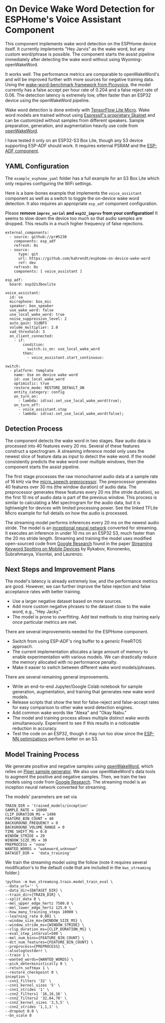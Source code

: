 # On Device Wake Word Detection for ESPHome's Voice Assistant Component

This component implements wake word detection on the ESPHome device itself. It currently implements "Hey Jarvis" as the wake word, but any custom word/phrase is possible. The component starts the assist pipeline immediately after detecting the wake word without using Wyoming-openWakeWord.

It works well. The performance metrics are comparable to openWakeWord's and will be improved further with more sources for negative training data. Using the [wake-word-benchmark framework from Picovoice](https://github.com/Picovoice/wake-word-benchmark), the model currently has a false accept per hour rate of 0.204 and a false reject rate of 0.06. The detection latency is extremely low, often faster than an ESP32 device using the openWakeWord pipeline.

Wake word detection is done entirely with [TensorFlow Lite Micro](https://github.com/espressif/esp-tflite-micro/). Wake word models are trained without using [Espressif's proprietary Skainet](https://github.com/espressif/esp-skainet) and can be customized without samples from different speakers. Sample preparation, generation, and augmentation heavily use code from [openWakeWord](https://github.com/dscripka/openWakeWord).

I have tested it only on an ESP32-S3 Box Lite, though any S3 device supporting ESP-ADF should work. It requires external PSRAM and the [ESP-ADF component](https://github.com/esphome/esphome/pull/5230).

## YAML Configuration

The ``example_esphome_yaml`` folder has a full example for an S3 Box Lite which only requires configuring the WiFi settings.

Here is a bare-bones example that implements the ``voice_assistant`` component as well as a switch to toggle the on-device wake word detection. It also requires an appropriate ``esp_adf`` component configuration.

Please **remove ``improv_serial`` and ``esp32_improv`` from your configuration!** It seems to slow down the device too much so that audio samples are dropped. This results in a much higher frequency of false rejections.

```
external_components:
  - source: github://pr#5230
    components: esp_adf
    refresh: 0s
  - source:
      type: git
      url: https://github.com/kahrendt/esphome-on-device-wake-word
      ref: dev
    refresh: 0s
    components: [ voice_assistant ]  

esp_adf:
  board: esp32s3boxlite

voice_assistant:
  id: va
  microphone: box_mic
  speaker: box_speaker
  use_wake_word: false
  use_local_wake_word: true
  noise_suppression_level: 2
  auto_gain: 31dBFS
  volume_multiplier: 2.0
  vad_threshold: 3
  on_client_connected:
    - if:
        condition:
          switch.is_on: use_local_wake_word
        then:
          - voice_assistant.start_continuous:

switch:
  - platform: template
    name: Use on device wake word
    id: use_local_wake_word
    optimistic: true
    restore_mode: RESTORE_DEFAULT_ON
    entity_category: config
    on_turn_on:
      - lambda: id(va).set_use_local_wake_word(true);
    on_turn_off:
      - voice_assistant.stop
      - lambda: id(va).set_use_local_wake_word(false);
```


## Detection Process

The component detects the wake word in two stages. Raw audio data is processed into 40 features every 20 ms. Several of these features construct a spectrogram. A streaming inference model only uses the newest slice of feature data as input to detect the wake word. If the model consistently predicts the wake word over multiple windows, then the component starts the assist pipeline.

The first stage processes the raw monochannel audio data at a sample rate of 16 kHz via the [micro_speech preprocessor](https://github.com/tensorflow/tflite-micro/tree/main/tensorflow/lite/micro/examples/micro_speech). The preprocessor generates 40 features over 30 ms (the window duration) of audio data. The preprocessor generates these features every 20 ms (the stride duration), so the first 10 ms of audio data is part of the previous window. This process is similar to calculating a Mel spectrogram for the audio data, but it is lightweight for devices with limited processing power. See the linked TFLite Micro example for full details on how the audio is processed.

The streaming model performs inferences every 20 ms on the newest audio stride. The model is an [inceptional neural network](https://towardsdatascience.com/a-simple-guide-to-the-versions-of-the-inception-network-7fc52b863202?gi=6bc760f44aef) converted for streaming. It executes an inference in under 10 ms on an ESP32 S3, much faster than the 20 ms stride length. Streaming and training the model uses modified open-sourced code from [Google Research](https://github.com/google-research/google-research/tree/master/kws_streaming) found in the paper [Streaming Keyword Spotting on Mobile Devices](https://arxiv.org/pdf/2005.06720.pdf) by Rykabov, Kononenko, Subrahmanya, Visontai, and Laurenzo.

## Next Steps and Improvement Plans

The model's latency is already extremely low, and the performance metrics are good. However, we can further improve the false rejection and false acceptance rates with better training.

  - Use a larger negative dataset based on more sources.
  - Add more custom negative phrases to the dataset close to the wake word, e.g., "Hey Jacky."
  - The model is prone to overfitting. Add test methods to stop training early once particular metrics are met.

There are several improvements needed for the ESPHome component.

  - Switch from using ESP-ADF's ring buffer to a generic FreeRTOS approach.
  - The current implementation allocates a large amount of memory to enable experimentation with various models. We can drastically reduce the memory allocated with no performance penalty.
  - Make it easier to switch between different wake word models/phrases.

There are several remaining general improvements.

  - Write an end-to-end Jupyter/Google Colab notebook for sample generation, augmentation, and training that generates new wake word models.
  - Release scripts that show the test for false-reject and false-accept rates for easy comparison to other wake word detection engines.
  - Add common wake words like "Alexa" and "Okay Nabu."
  - The model and training process allows multiple distinct wake words simultaneously. Experiment to see if this results in a noticeable reduction in accuracy.  
  - Test the code on an ESP32, though it may run too slow since the [ESP-NN optimizations](https://github.com/espressif/esp-nn) perform better on an S3.

## Model Training Process

We generate positive and negative samples using [openWakeWord](https://github.com/dscripka/openWakeWord), which relies on [Piper sample generator](https://github.com/rhasspy/piper-sample-generator). We also use openWakeWord's data tools to augment the positive and negative samples. Then, we train the two models using code from [Google Research](https://github.com/google-research/google-research/tree/master/kws_streaming). The streaming model is an inception neural network converted for streaming.

The models' parameters are set via

```
TRAIN_DIR = 'trained_models/inception'
SAMPLE_RATE = 16000
CLIP_DURATION_MS = 1490
FEATURE_BIN_COUNT = 40
BACKGROUND_FREQUENCY = 0
BACKGROUND_VOLUME_RANGE = 0
TIME_SHIFT_MS = 0.0
WINDOW_STRIDE = 20
WINDOW_SIZE_MS = 30
PREPROCESS = 'none'
WANTED_WORDS = "wakeword,unknown"
DATASET_DIR =  'data_training'
```

We train the streaming model using the follow (note it requires several modification's to the default code that are included in the ``kws_streaming`` folder.)

```
!python -m kws_streaming.train.model_train_eval \
--data_url='' \
--data_dir={DATASET_DIR} \
--train_dir={TRAIN_DIR} \
--split_data 0 \
--mel_upper_edge_hertz 7500.0 \
--mel_lower_edge_hertz 125.0 \
--how_many_training_steps 10000 \
--learning_rate 0.001 \
--window_size_ms={WINDOW_SIZE_MS} \
--window_stride_ms={WINDOW_STRIDE} \
--clip_duration_ms={CLIP_DURATION_MS} \
--eval_step_interval=500 \
--mel_num_bins={FEATURE_BIN_COUNT} \
--dct_num_features={FEATURE_BIN_COUNT} \
--preprocess={PREPROCESS} \
--alsologtostderr \
--train 1 \
--wanted_words={WANTED_WORDS} \
--pick_deterministically 0 \
--return_softmax 1 \
--restore_checkpoint 0 \
inception \
--cnn1_filters '32' \
--cnn1_kernel_sizes '5' \
--cnn1_strides '1' \
--cnn2_filters1 '16,16,16' \
--cnn2_filters2 '32,64,70' \
--cnn2_kernel_sizes '3,5,5' \
--cnn2_strides '1,1,1' \
--dropout 0.0 \
--bn_scale 0
```